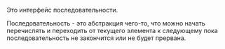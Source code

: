 
Это интерфейс последовательности. 

Последовательность - это абстракция чего-то, что можно начать перечислять и переходить от текущего элемента к следующему пока последовательность не закончится или не будет прервана.